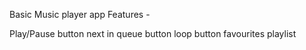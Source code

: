 Basic Music player app 
Features - 

Play/Pause button
next in queue button
loop button
favourites
playlist
